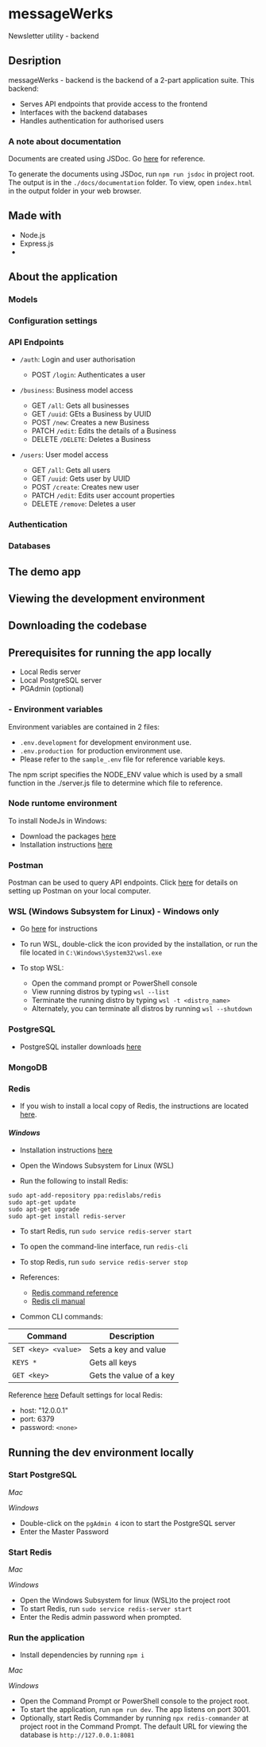 # messageWerks

Newsletter utility - backend

## Desription

messageWerks - backend is the backend of a 2-part application suite. This backend:
- Serves API endpoints that provide access to the frontend
- Interfaces with the backend databases
- Handles authentication for authorised users

### A note about documentation

Documents are created using JSDoc. Go [here](https://jsdoc.app/) for reference.

To generate the documents using JSDoc, run `npm run jsdoc` in project root. The output is in the `./docs/documentation` folder. To view, open `index.html` in the output folder in your web browser.




## Made with
- Node.js
- Express.js
- 

## About the application

### Models


### Configuration settings


### API Endpoints

- `/auth`: Login and user authorisation
  - POST `/login`: Authenticates a user

- `/business`: Business model access
  - GET `/all`: Gets all businesses
  - GET `/uuid`: GEts a Business by UUID
  - POST `/new`: Creates a new Business
  - PATCH `/edit`: Edits the details of a Business
  - DELETE `/DELETE`: Deletes a Business

- `/users`: User model access
  - GET `/all`: Gets all users
  - GET `/uuid`: Gets user by UUID
  - POST `/create`: Creates new user
  - PATCH `/edit`: Edits user account properties
  - DELETE `/remove`: Deletes a user


### Authentication

### Databases




## The demo app


## Viewing the development environment

## Downloading the codebase


## Prerequisites for running the app locally

- Local Redis server
- Local PostgreSQL server
- PGAdmin (optional)


### - Environment variables
Environment variables are contained in 2 files:
- `.env.development` for development environment use.
- `.env.production `for production environment use.
- Please refer to the `sample_.env` file for reference variable keys.

The npm script specifies the NODE_ENV value which is used by a small function in the ./server.js file to determine which file to reference.

### Node runtome environment
To install NodeJs in Windows:
- Download the packages [here](https://nodejs.org/en/download/)
- Installation instructions [here](https://docs.npmjs.com/downloading-and-installing-node-js-and-npm)


### Postman
Postman can be used to query API endpoints.
Click [here](https://learning.postman.com/docs/getting-started/installation-and-updates/) for details on setting up Postman on your local computer.


### WSL (Windows Subsystem for Linux) - Windows only
- Go [here](https://docs.microsoft.com/en-us/windows/wsl/install) for instructions
- To run WSL, double-click the icon provided by the installation, or run the file located in `C:\Windows\System32\wsl.exe`

- To stop WSL:
  - Open the command prompt or PowerShell console
  - View running distros by typing `wsl --list`
  - Terminate the running distro by typing `wsl -t <distro_name>`
  - Alternately, you can terminate all distros by running `wsl --shutdown`


### PostgreSQL

- PostgreSQL installer downloads [here](https://www.postgresql.org/download/)

### MongoDB


### Redis

- If you wish to install a local copy of Redis, the instructions are located [here](https://redis.io/docs/getting-started/). 

#### _Windows_
- Installation instructions [here](https://redis.io/docs/getting-started/installation/install-redis-on-windows/)


- Open the Windows Subsystem for Linux (WSL)
- Run the following to install Redis:

`sudo apt-add-repository ppa:redislabs/redis`<br>
`sudo apt-get update`<br>
`sudo apt-get upgrade`<br>
`sudo apt-get install redis-server`<br>


- To start Redis, run `sudo service redis-server start`
- To open the command-line interface, run `redis-cli`
- To stop Redis, run `sudo service redis-server stop`


- References:
  - [Redis command reference](https://redis.io/commands/)
  - [Redis cli manual](https://redis.io/docs/manual/cli/)

- Common CLI commands:

|Command|Description|
|---|---|
|`SET <key> <value>`|Sets a key and value|
|`KEYS *`|Gets all keys|
|`GET <key>`|Gets the value of a key|

Reference [here](https://docs.redis.com/latest/rs/references/client_references/client_nodejs/)
Default settings for local Redis:
- host: "12.0.0.1"
- port: 6379
- password: `<none>`


## Running the dev environment locally

### Start PostgreSQL

_Mac_

_Windows_
  - Double-click on the `pgAdmin 4` icon to start the PostgreSQL server
  - Enter the Master Password




### Start Redis

_Mac_

_Windows_
- Open the Windows Subsystem for linux (WSL)to the project root
- To start Redis, run `sudo service redis-server start`
- Enter the Redis admin password when prompted.

### Run the application
- Install dependencies by running `npm i`


_Mac_

_Windows_
- Open the Command Prompt or PowerShell console to the project root.
- To start the application, run `npm run dev`. The app listens on port 3001.
- Optionally, start Redis Commander by running `npx redis-commander` at project root in the Command Prompt. The default URL for viewing the database is `http://127.0.0.1:8081`






